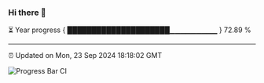 ### Hi there 👋

⏳ Year progress { █████████████████████▁▁▁▁▁▁▁▁▁ } 72.89 %

---

⏰ Updated on Mon, 23 Sep 2024 18:18:02 GMT

![Progress Bar CI](https://github.com/liununu/liununu/workflows/Progress%20Bar%20CI/badge.svg)
